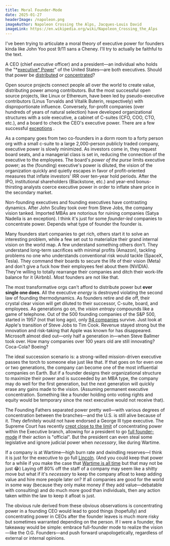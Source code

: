 ```yaml
---
title: Moral Founder-Mode
date: 2025-01-27
headerImage: /napoleon.png
imageAuthor: Napoleon Crossing the Alps, Jacques-Louis David
imageLink: https://en.wikipedia.org/wiki/Napoleon_Crossing_the_Alps
---
```

I've been trying to articulate a moral theory of executive power for founders kinda like John Yoo post 9/11 sans a Cheney. I'll try to actually be faithful to the text.

A CEO (chief *executive* officer) and a president—an individual who holds the "*[executive* Power](https://law.justia.com/constitution/us/article-2/)" of the United States—are both executives. Should that power be [distributed](https://papers.ssrn.com/sol3/papers.cfm?abstract_id=4688040) or [concentrated](https://avalon.law.yale.edu/18th_century/fed70.asp)? 

Open source projects connect people all over the world to create value, distributing power among contributors. But the most successful open source projects, like Linux or Ethereum, have been led by pseudo-executive contributors (Linus Torvalds and Vitalik Buterin, respectively) with disproportionate influence. Conversely, for-profit companies (over hundreds of years of natural selection) have developed organizational structures with a sole executive, a cabinet of C-suites (CFO, COO, CTO, etc.), and a board to check the CEO's executive power. There are a few successful [exceptions](https://www.ft.com/content/f7cb25ba-7329-4291-b7d3-8a34ef84f9f0) . 

As a company goes from two co-founders in a dorm room to a forty person org with a small c-suite to a large 2,000-person publicly traded company, executive power is slowly minimized. As investors come in, they request board seats, and a managerial class is set in, reducing the connection of the executive to the employees. The board's *power of the purse* limits executive power; as the (founding) executive's power is diluted, the vision of the organization quickly and quietly escapes in favor of profit-oriented measures that inflate investors' IRR over ten-year hold periods. After the IPO, institutional shareholders (Blackstone, etc.) and year-end bonus-thirsting analysts coerce executive power in order to inflate share price in the secondary market. 

Non-founding executives and founding executives have contrasting dynamics. After John Sculley took over from Steve Jobs, the company vision tanked. Imported MBAs are notorious for ruining companies (Satya Nadella is an exception). I think it's just for some *founder-led* companies to concentrate power. Depends what type of founder the founder is.

Many founders start companies to get rich, others start it to solve an interesting problem, while a few set out to materialize their grand internal vision on the world map. A few understand something others don't. They understand long-term sacrifices with minimal profits (Amazon), tackling problems no one who understands conventional risk would tackle (SpaceX, Tesla). They command their boards to secure the life of their vision (Meta) and don't give a fuck how their employees feel about them (NVIDIA). They're willing to totally rearrange their companies and ditch their work-life balance for it (Airbnb). Most founders are not like that.

The most transformative orgs can't afford to distribute power but **ever single one does**. All the executive *energy* is destroyed violating the second law of founding thermodynamics. As founders retire and die off, their crystal clear vision will get diluted to their successor, C-suite, board, and employees. As generations go on, the *vision entropy* compounds like a game of telephone. Out of the 500 founding companies of the S&P 500, started in 1957 (not that long ago), only [94 companies](https://rodneywhitecenter.wharton.upenn.edu/wp-content/uploads/2014/04/0429.pdf) survive. Just look at Apple's transition of Steve Jobs to Tim Cook. Revenue stayed strong but the innovation and risk-taking that Apple was known for has disappeared. Microsoft almost died out—only half a generation in—when Steve Ballmer took over. How many companies over 100 years old are still innovating? Coca-Cola? Boeing?

The ideal succession scenario is: a strong-willed mission-driven executive passes the torch to someone else just like that. If that goes on for even one or two generations, the company can become one of the most influential companies on Earth. But if a founder designs their organizational structure to maximize their power and is succeeded by an MBA type, the company may do well for the first generation, but the next generation will quickly erase any gains made to the vision. (Assuming permanent executive concentration. Something like a founder holding onto voting rights and equity would be temporary since the next executive would not receive that). 

The Founding Fathers separated power pretty well—with various degrees of concentration between the branches—and the U.S. is still alive because of it. They definitely would not have endorsed a George III type executive. The Supreme Court has recently [crept close to the limit](https://en.wikipedia.org/wiki/Trump_v._United_States_(2024)) of concentrating power within the Executive branch, allowing for a president to go [full founder-mode](https://x.com/DOGE) if their action is "official". But the president can even steal some legislative and ignore judicial power when *necessary*, like during Wartime. 

If a company is at Wartime—high burn rate and dwindling reserves—I think it is just for the executive to go full [Lincoln](https://rishigurjar.com/blog/constitutional-dictator). (And you could keep that power for a while if you make the case that [Wartime is all time](https://en.wikipedia.org/wiki/Patriot_Act) but that may not be just 😂) Laying off 80% off the staff of a company may seem like a shitty move but what if it's *necessary* to keep the company afloat to keep adding value and hire more people later on? If all companies are good for the world in some way (because they only make money if they add value—debatable with consulting) and do much more good than individuals, then any action taken within the law to keep it afloat is just. 

The obvious rule derived from these obvious observations is concentrating power in a founding CEO would lead to good things (hopefully) and concentrating power in CEOs after the founder leaves is much more risky but sometimes warranted depending on the person. If I were a founder, the takeaway would be simple: embrace full-founder mode to realize the vision—like the O.G. Founders—and push forward unapologetically, regardless of external or internal opinions.